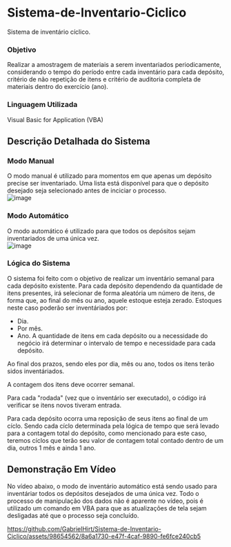 # Sistema-de-Inventario-Ciclico
Sistema de inventário cíclico.


### Objetivo 
Realizar a amostragem de materiais a serem inventariados periodicamente, considerando o tempo do período entre cada inventário para cada depósito, critério de não repetição de itens e critério de auditoria completa de materiais dentro do exercício (ano). </br>

### Linguagem Utilizada
Visual Basic for Application (VBA) </br>
## Descrição Detalhada do Sistema

### Modo Manual
O modo manual é utilizado para momentos em que apenas um depósito precise ser inventariado. Uma lista está disponível para que o depósito desejado seja selecionado antes de inciciar o processo. </br>
![image](https://github.com/GabrielHirt/Sistema-de-Inventario-Ciclico/assets/98654562/9025c4fe-82af-4675-87a1-0e3d6477b9e0)

### Modo Automático
O modo automático é utilizado para que todos os depósitos sejam inventariados de uma única vez. </br>
![image](https://github.com/GabrielHirt/Sistema-de-Inventario-Ciclico/assets/98654562/64d86459-1b0c-429f-9ff4-b3eca75abe35)

### Lógica do Sistema
O sistema foi feito com o objetivo de realizar um inventário semanal para cada depósito existente. Para cada depósito dependendo da quantidade de itens presentes, irá selecionar de forma aleatória um número de itens, de forma que, ao final do mês ou ano, aquele estoque esteja zerado.
Estoques neste caso poderão ser inventáriados por:
- Dia.
- Por mês.
- Ano.
A quantidade de itens em cada depósito ou a necessidade do negócio irá determinar o intervalo de tempo e necessidade para cada depósito.

Ao final dos prazos, sendo eles por dia, mês ou ano, todos os itens terão sidos inventáriados.

A contagem dos itens deve ocorrer semanal.

Para cada "rodada" (vez que o inventário ser executado), o código irá verificar se itens novos tiveram entrada.

Para cada depósito ocorra uma reposição de seus itens ao final de um cíclo. Sendo cada cíclo determinada pela lógica de tempo que será levado para a contagem total do depósito, como mencionado para este caso, teremos cíclos que terão seu valor de contagem total contado dentro de um dia, outros 1 mês e ainda 1 ano.

## Demonstração Em Vídeo
No vídeo abaixo, o modo de inventário automático está sendo usado para inventáriar todos os depósitos desejados de uma única vez.
Todo o processo de manipulação dos dados não é aparente no vídeo, pois é utilizado um comando em VBA para que as atualizações de tela sejam desligadas até que o processo seja concluído.


https://github.com/GabrielHirt/Sistema-de-Inventario-Ciclico/assets/98654562/8a6a1730-e47f-4caf-9890-fe6fce240cb5






